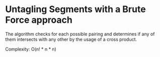 # Untagling Segments with a Brute Force approach

The algorithm checks for each possible pairing and determines if any of them intersects with any other by the usage of a cross product. 

Complexity: O(n! * n * n)
